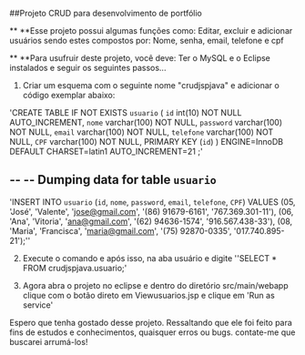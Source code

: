 ##Projeto CRUD para desenvolvimento de portfólio

** **Esse projeto possui algumas funções como: Editar, excluir e adicionar usuários sendo estes compostos por: Nome, senha, email, telefone e cpf

** **Para usufruir deste projeto, você deve: Ter o MySQL e o Eclipse instalados e seguir os seguintes passos...

1. Criar um esquema com o seguinte nome "crudjspjava" e adicionar o código exemplar abaixo:

'CREATE TABLE IF NOT EXISTS `usuario` (
  `id` int(10) NOT NULL AUTO_INCREMENT,
  `nome` varchar(100) NOT NULL,
  `password` varchar(100) NOT NULL,
  `email` varchar(100) NOT NULL,
  `telefone` varchar(100) NOT NULL,
  `CPF` varchar(100) NOT NULL,
  PRIMARY KEY (`id`)
) ENGINE=InnoDB  DEFAULT CHARSET=latin1 AUTO_INCREMENT=21 ;'

--
-- Dumping data for table `usuario`
--

'INSERT INTO `usuario` (`id`, `nome`, `password`, `email`, `telefone`, `CPF`) VALUES
(05, 'José', 'Valente', 'jose@gmail.com', '(86) 91679-6161', '767.369.301-11'),
(06, 'Ana', 'Vitoria', 'ana@gmail.com', '(62) 94636-1574', '916.567.438-33'),
(08, 'Maria', 'Francisca', 'maria@gmail.com', '(75) 92870-0335', '017.740.895-21');''

2. Execute o comando
e após isso, na aba usuário e digite ''SELECT * FROM crudjspjava.usuario;'

3. Agora abra o projeto no eclipse e dentro do diretório src/main/webapp clique com o botão direto em Viewusuarios.jsp e clique em 'Run as service'

Espero que tenha gostado desse projeto. Ressaltando que ele foi feito para fins de estudos e conhecimentos, quaisquer erros ou bugs. contate-me que buscarei arrumá-los!
